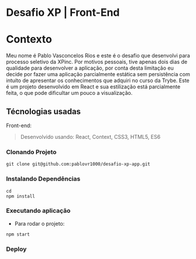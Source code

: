 
# Desafio XP | Front-End

# Contexto
Meu nome é Pablo Vasconcelos Rios e este é o desafio que desenvolvi para processo seletivo da XPinc.
Por motivos pessoais, tive apenas dois dias de qualidade para desenvolver a aplicação, por conta desta limitação eu decide por fazer uma aplicação parcialmente estática sem persistência com intuíto de apresentar os conhecimentos que adquiri no curso da Trybe. Este é um projeto desenvolvido em React e sua estilização está parcialmente feita, o que pode dificultar um pouco a visualização.

## Técnologias usadas

Front-end:
> Desenvolvido usando: React, Context, CSS3, HTML5,  ES6

### Clonando Projeto
```
git clone git@github.com:pablovr1000/desafio-xp-app.git
``` 
### Instalando Dependências
```
cd 
npm install
``` 
### Executando aplicação
* Para rodar o projeto:

```
npm start
``` 

### Deploy

####
